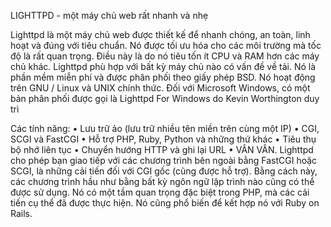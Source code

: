 LIGHTTPD - một máy chủ web rất nhanh và nhẹ

Lighttpd là một máy chủ web được thiết kế để nhanh chóng, an toàn, linh hoạt và đúng với tiêu chuẩn. Nó được tối ưu hóa cho các môi trường mà tốc độ là rất quan trọng. Điều này là do nó tiêu tốn ít CPU và RAM hơn các máy chủ khác.
Lighttpd phù hợp với bất kỳ máy chủ nào có vấn đề về tải. Nó là phần mềm miễn phí và được phân phối theo giấy phép BSD. Nó hoạt động trên GNU / Linux và UNIX chính thức.
Đối với Microsoft Windows, có một bản phân phối được gọi là Lighttpd For Windows do Kevin Worthington duy trì

Các tính năng:
• Lưu trữ ảo (lưu trữ nhiều tên miền trên cùng một IP)
• CGI, SCGI và FastCGI
• Hỗ trợ PHP, Ruby, Python và những thứ khác
• Tiêu thụ bộ nhớ liên tục
• Chuyển hướng HTTP và ghi lại URL
• VÂN VÂN.
Lighttpd cho phép bạn giao tiếp với các chương trình bên ngoài bằng FastCGI hoặc SCGI, là những cải tiến đối với CGI gốc (cũng được hỗ trợ). Bằng cách này, các chương trình hầu như bằng bất kỳ ngôn ngữ lập trình nào cũng có thể được sử dụng.
Nó có một tầm quan trọng đặc biệt trong PHP, mà các cải tiến cụ thể đã được thực hiện.
Nó cũng phổ biến để kết hợp nó với Ruby on Rails.
